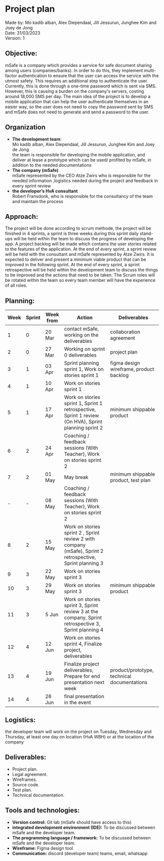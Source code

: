 # Project plan

Made by:    Mo kadib alban, Alex Diependaal, Jill Jessurun, Junghee Kim and Joey de Jong<br/>
Date:        31/03/2023<br/>
Version:    1


## Objective:

mSafe is a company which provides a service for safe document sharing among users (companies/banks). In order to do
this, they implement multi-factor authentication to ensure that the user can access the service with the utmost safety.
This requires an additional step to authenticate the user. Currently, this is done through a one-time password which is
sent via SMS. However, this is causing a burden on the company's servers, costing around 18,000 SMS per day. The main
idea of the project is to develop a mobile application that can help the user authenticate themselves in an easier way,
so the user does not need to copy the password sent by SMS and mSafe does not need to generate and send a password to
the user.<br/>

## Organization<br/>

* **The development team**:<br/>
  Mo kadib alban, Alex Diependaal, Jill Jessurun, Junghee Kim and Joey de Jong<br/>
  the team is responsible for developing the mobile application, and deliver at lease a prototype which can be used/
  profited by mSafe, in addition to the needed documentations<br/>
* **The company (mSafe)**<br/>
  mSafe represented by the CEO Atze Zwirs who is responsible for the needed information ,logistics needed during the
  project and feedback in every sprint review<br/>
* **the developer’s HvA consultant**<br/>
  Robert Fransdonk, who is responsible for the consultancy of the team and maintain the process

## Approach:

The project will be done according to scrum methode, the project will be finished in 4 sprints, a sprint is three weeks
during this sprint daily stand-ups will be held within the team to discuss the progress of developing the app.
A project backlog will be made which contains the user stories related to the features of the application.
At the end of every sprint, a sprint review will be held with the consultant and mSafe represented by Atze Zwirs. It is
expected to deliver and present a minimum viable product that can be improved in the following sprint.
At the end of every sprint, a sprint retrospective will be held within the development team to discuss the things to be
improved and the actions that need to be taken.
The Scrum roles will be rotated within the team so every team member will have the experience of all roles.

## Planning:

| Week | Sprint | Week from | Action                                                                                                     | Deliverables                                |
|------|--------|-----------|------------------------------------------------------------------------------------------------------------|---------------------------------------------|
| 1    | 0      | 20 Mar    | contact mSafe, working on the deliverables                                                                 | collaboration agreement                     |
| 2    | 0      | 27 Mar    | Working on sprint 0 deliverables                                                                           | project plan                                |
| 3    | 1      | 03 Apr    | Sprint planning sprint 1, Work on stories sprint 1                                                         | figma design wireframe, product backlog     |
| 4    | 1      | 10 Apr    | Work on stories sprint 1                                                                                   |                                             |
| 5    | 1      | 17 Apr    | Work on stories sprint 1, Sprint 1 retrospective, Sprint 1 review (On HVA), Sprint planning sprint 2       | minimum shippable product                   |
| 6    | 2      | 24 Apr    | Coaching / feedback sessions (With Teacher), Work on stories sprint 2                                      |                                             |
| 7    | 2      | 01 May    | May break                                                                                                  | minimum shippable product, test plan        |
| -    | -      | 08 May    | Coaching / feedback sessions (With Teacher), Work on stories sprint 2                                      |                                             |
| 8    | 2      | 15 May    | Work on stories sprint 2 , Sprint review 2 with company (mSafe), Sprint 2 retrospective, Sprint planning 3 |                                             |
| 9    | 3      | 22 May    | Work on stories sprint 3                                                                                   |                                             |
| 10   | 3      | 29 May    | Work on stories sprint 3                                                                                   | minimum shippable product                   |
| 11   | 3      | 5 Jun     | Work on stories sprint 3, Sprint review 3 at the company, Sprint retrospective 3, Sprint planning 4        |                                             |
| 12   | 4      | 12 Jun    | Work on stories sprint 4, Finalize project, deliverables                                                   |                                             |
| 13   | 4      | 19 Jun    | Finalize project deliverables, Prepare for end presentation next week                                      | product/prototype, technical documentations |
| 14   | 4      | 26 Jun    | final presentation in the event                                                                            |                                             |



## Logistics:
the developer team will work on the project on Tuesday, Wednesday and Thursday, at least one day on location (HvA WBH)
or at the location of the company


## Deliverables:

* Project plan.
* Legal agreement.
* Wireframes.
* Source code.
* Test plan.
* Technical documentation.


## Tools and technologies:
* **Version control:**
Git lab (mSafe should have access to this)
* **integrated development environment (IDE):**
To be discussed between mSafe and the developer team.
* **The programming language / framework:**
To be discussed between mSafe and the developer team.
* **Wireframe:**
Figma design tool.
* **Communication:**
discord (developer team) teams, email, whatsapp



